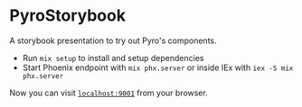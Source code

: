 # PyroStorybook

A storybook presentation to try out Pyro's components.

- Run `mix setup` to install and setup dependencies
- Start Phoenix endpoint with `mix phx.server` or inside IEx with `iex -S mix phx.server`

Now you can visit [`localhost:9001`](http://localhost:9001) from your browser.
